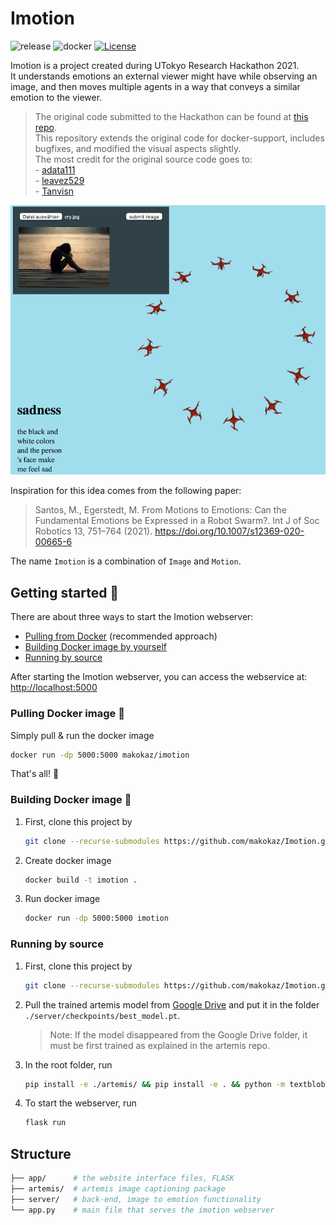# Imotion

![release](https://img.shields.io/github/v/release/makokaz/imotion)
![docker](https://img.shields.io/docker/pulls/makokaz/imotion)
[![License](https://img.shields.io/badge/license-MIT-blue.svg)](https://raw.githubusercontent.com/makokaz/imotion/master/LICENSE)

Imotion is a project created during UTokyo Research Hackathon 2021.  
It understands emotions an external viewer might have while observing an image, and then moves multiple agents in a way that conveys a similar emotion to the viewer.

> The original code submitted to the Hackathon can be found at [this repo](https://github.com/leavez529/Imotion.git).  
> This repository extends the original code for docker-support, includes bugfixes, and modified the visual aspects slightly.  
> The most credit for the original source code goes to:  
    - [adata111](https://github.com/adata111)  
    - [leavez529](https://github.com/leavez529)  
    - [Tanvisn](https://github.com/Tanvisn)

![header](header.png)

Inspiration for this idea comes from the following paper:
> Santos, M., Egerstedt, M. From Motions to Emotions: Can the Fundamental Emotions be Expressed in a Robot Swarm?. Int J of Soc Robotics 13, 751–764 (2021). <https://doi.org/10.1007/s12369-020-00665-6>

The name `Imotion` is a combination of `Image` and `Motion`.

## Getting started 🚀

There are about three ways to start the Imotion webserver:

- [Pulling from Docker](#pulling-docker-image-🐳) (recommended approach)
- [Building Docker image by yourself](#building-docker-image-🐳)
- [Running by source](#running-by-source)

After starting the Imotion webserver, you can access the webservice at: <http://localhost:5000>

### Pulling Docker image 🐳

Simply pull & run the docker image

```bash
docker run -dp 5000:5000 makokaz/imotion
```

That's all! 🎉

### Building Docker image 🐳

1. First, clone this project by

    ```bash
    git clone --recurse-submodules https://github.com/makokaz/Imotion.git
    ```

2. Create docker image

    ```bash
    docker build -t imotion .
    ```

3. Run docker image

    ```bash
    docker run -dp 5000:5000 imotion
    ```

### Running by source

1. First, clone this project by

    ```bash
    git clone --recurse-submodules https://github.com/makokaz/Imotion.git
    ```

2. Pull the trained artemis model from [Google Drive](https://drive.google.com/uc?id=1MvEBUqFCDflL-Y8TllzYUe_-rivb8bmF) and put it in the folder `./server/checkpoints/best_model.pt`.
    > Note: If the model disappeared from the Google Drive folder, it must be first trained as explained in the artemis repo.

3. In the root folder, run

    ```bash
    pip install -e ./artemis/ && pip install -e . && python -m textblob.download_corpora
    ```

4. To start the webserver, run

    ```bash
    flask run
    ```

## Structure

```bash
├── app/      # the website interface files, FLASK
├── artemis/  # artemis image captioning package
├── server/   # back-end, image to emotion functionality
└── app.py    # main file that serves the imotion webserver
```

